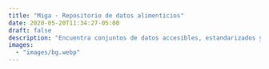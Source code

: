 ```yaml
---
title: "Miga · Repositorio de datos alimenticios"
date: 2020-05-20T11:34:27-05:00
draft: false
description: "Encuentra conjuntos de datos accesibles, estandarizados y reutilizables asociados a la alimentación y agricultura en Bolivia."
images:
  - "images/bg.webp"
---
```


